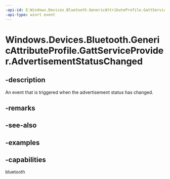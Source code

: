 ```yaml
---
-api-id: E:Windows.Devices.Bluetooth.GenericAttributeProfile.GattServiceProvider.AdvertisementStatusChanged
-api-type: winrt event
---
```


<!-- Event syntax.
public event TypedEventHandler AdvertisementStatusChanged<GattServiceProvider, GattServiceProviderAdvertisementStatusChangedEventArgs>
-->

# Windows.Devices.Bluetooth.GenericAttributeProfile.GattServiceProvider.AdvertisementStatusChanged

## -description
An event that is triggered when the advertisement status has changed.

## -remarks

## -see-also

## -examples


## -capabilities
bluetooth
